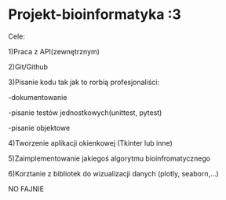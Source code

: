 # Projekt-bioinformatyka :3

Cele:

1)Praca z API(zewnętrznym)

2)Git/Github


3)Pisanie kodu tak jak to rorbią profesjonaliści:


  -dokumentowanie
  
  -pisanie testów jednostkowych(unittest, pytest)
  
  -pisanie objektowe

  
4)Tworzenie aplikacji okienkowej (Tkinter lub inne)


5)Zaimplementowanie jakiegoś algorytmu bioinfromatycznego 


6)Korztanie z bibliotek do wizualizacji danych (plotly, seaborn,...)


NO FAJNIE
